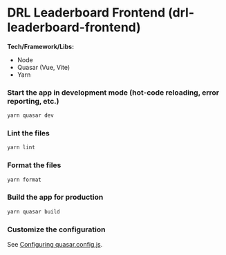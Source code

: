 # DRL Leaderboard Frontend (drl-leaderboard-frontend)
**Tech/Framework/Libs:**
* Node
* Quasar (Vue, Vite)
* Yarn

### Start the app in development mode (hot-code reloading, error reporting, etc.)
```bash
yarn quasar dev
```

### Lint the files
```bash
yarn lint
```

### Format the files
```bash
yarn format
```

### Build the app for production
```bash
yarn quasar build
```

### Customize the configuration
See [Configuring quasar.config.js](https://v2.quasar.dev/quasar-cli-vite/quasar-config-js).
